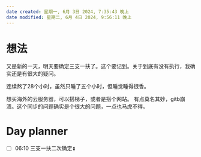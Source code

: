 ```yaml
---
date created: 星期一, 6月 3日 2024, 7:35:43 晚上
date modified: 星期二, 6月 4日 2024, 9:56:11 晚上
---
```


# 想法
又是新的一天，明天要确定三支一扶了。这个要记到。关于到底有没有执行，我确实还是有很大的疑问。

连续熬了28个小时，虽然只睡了五个小时，但睡觉睡得很香。

想买海外的云服务器，可以搭梯子，或者是搭个网站。
有点莫名其妙，gitb崩溃。这个同步的问题确实是个很大的问题，一点也马虎不得。



# Day planner

- [ ] 06:10  三支一扶二次确定⏫ 